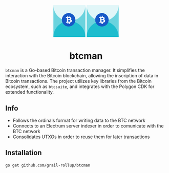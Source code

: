 <div id="top"></div>
<!-- PROJECT LOGO -->
<br />
<div align="center">

<img src="./.github/assets/btcman_logo.png#gh-light-mode-only" alt="Logo" width="100">
<img src="./.github/assets/btcman_logo.png#gh-dark-mode-only" alt="Logo" width="100">

# **btcman**

</div>
</div>

`btcman` is a Go-based Bitcoin transaction manager. It simplifies the interaction with the Bitcoin blockchain, allowing the inscription of data in Bitcoin transactions. The project utilizes key libraries from the Bitcoin ecosystem, such as `btcsuite`, and integrates with the Polygon CDK for extended functionality.

## Info

- Follows the ordinals format for writing data to the BTC network
- Connects to an Electrum server indexer in order to comunicate with the BTC network
- Consolidates UTXOs in order to reuse them for later transactions

## Installation

```bash
go get github.com/grail-rollup/btcman
```
